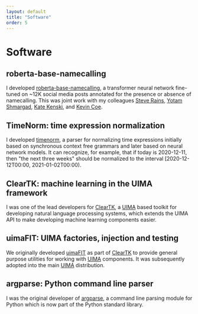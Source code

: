```yaml
---
layout: default
title: "Software"
order: 5
---
```


# Software #

## roberta-base-namecalling ##

I developed [roberta-base-namecalling](https://huggingface.co/civility-lab/roberta-base-namecalling), a transformer neural network fine-tuned on ~12K social media posts annotated for the presence or absence of namecalling.
This was joint work with my colleagues
[Steve Rains](https://comm.arizona.edu/user/steve-rains),
[Yotam Shmargad](https://www.yotamshmargad.com/),
[Kate Kenski](https://comm.arizona.edu/user/kate-kenski),
and [Kevin Coe](https://faculty.utah.edu/u0915886-Kevin_Coe/).


## TimeNorm: time expression normalization ##

I developed [timenorm](https://github.com/bethard/timenorm), a parser for normalizing time expressions initially based on synchronous context free grammars and later based on neural network models. It can recognize, for example, that if today is 2020-12-11, then "the next three weeks" should be normalized to the interval [2020-12-12T00:00, 2021-01-02T00:00).

## ClearTK: machine learning in the UIMA framework ##

I was one of the lead developers for [ClearTK](http://cleartk.github.io/cleartk/), a [UIMA](http://uima.apache.org/) based toolkit for developing natural language processing systems, which extends the UIMA API to make developing machine learning components easier.

## uimaFIT: UIMA factories, injection and testing ##

We originally developed [uimaFIT](https://uima.apache.org/uimafit.html) as part of [ClearTK](http://cleartk.github.io/cleartk/) to provide general purpose utilities for working with [UIMA](http://uima.apache.org/) components.
It was subsequently adopted into the main [UIMA](http://uima.apache.org/) distribution.

## argparse: Python command line parser ##

I was the original developer of [argparse](http://docs.python.org/library/argparse.html), a command line parsing module for Python which is now part of the Python standard library.
